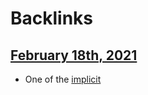 
# Backlinks
## [February 18th, 2021](<February 18th, 2021.md>)
- One of the [implicit](<implicit.md>)

